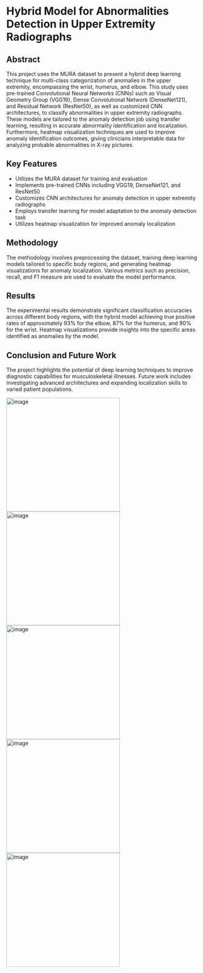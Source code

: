 
# Hybrid Model for Abnormalities Detection in Upper Extremity Radiographs



## Abstract
This project uses the MURA dataset to present a hybrid deep learning technique for multi-class categorization of anomalies in the upper extremity, encompassing the wrist, humerus, and elbow. This study uses pre-trained Convolutional Neural Networks (CNNs) such as Visual Geometry Group (VGG19), Dense Convolutional Network (DenseNet121), and Residual Network (ResNet50), as well as customized CNN architectures, to classify abnormalities in upper extremity radiographs. These models are tailored to the anomaly detection job using transfer learning, resulting in accurate abnormality identification and localization. Furthermore, heatmap visualization techniques are used to improve anomaly identification outcomes, giving clinicians interpretable data for analyzing probable abnormalities in X-ray pictures.

## Key Features
- Utilizes the MURA dataset for training and evaluation
- Implements pre-trained CNNs including VGG19, DenseNet121, and ResNet50
- Customizes CNN architectures for anomaly detection in upper extremity radiographs
- Employs transfer learning for model adaptation to the anomaly detection task
- Utilizes heatmap visualization for improved anomaly localization

## Methodology
The methodology involves preprocessing the dataset, training deep learning models tailored to specific body regions, and generating heatmap visualizations for anomaly localization. Various metrics such as precision, recall, and F1 measure are used to evaluate the model performance.

## Results
The experimental results demonstrate significant classification accuracies across different body regions, with the hybrid model achieving true positive rates of approximately 93% for the elbow, 87% for the humerus, and 90% for the wrist. Heatmap visualizations provide insights into the specific areas identified as anomalies by the model.

## Conclusion and Future Work
The project highlights the potential of deep learning techniques to improve diagnostic capabilities for musculoskeletal illnesses. Future work includes investigating advanced architectures and expanding localization skills to varied patient populations.



<img src="https://github.com/abhilesh11111/HYBRID-MODEL/assets/112620878/dd7f3a01-980c-4a72-be80-eb96fc6581ae" alt="image" width="300">


<img src ="https://github.com/abhilesh11111/HYBRID-MODEL/assets/112620878/76250954-e392-4a07-bc2d-43e5c74da758" alt ="image" width ="300">


<img src="https://github.com/abhilesh11111/HYBRID-MODEL/assets/112620878/779a7389-f0ce-4978-a050-6619fcb38b81" alt ="image" width ="300">



<img src ="https://github.com/abhilesh11111/HYBRID-MODEL/assets/112620878/471d2817-a309-4829-b93a-2f4d5084d9f9" alt="image" width="300">


<img src ="https://github.com/abhilesh11111/HYBRID-MODEL/assets/112620878/6323c1bd-a178-4872-93fb-e0ee990f96b8"  alt="image" width="300">


